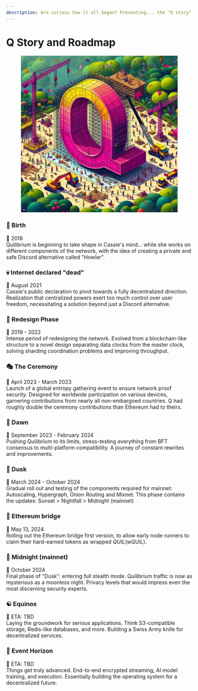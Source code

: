```yaml
---
description: Are curious how it all began? Presenting... the "Q story".
---
```


# Q Story and Roadmap

<figure><img src=".gitbook/assets/Q building 2.jpg" alt=""><figcaption></figcaption></figure>

### 🌱 Birth

📅 2018 \
Quilibrium is beginning to take shape in Cassie's mind… while she works on different components of the network, with the idea of creating a private and safe Discord alternative called "Howler".

### 💀 Internet declared "dead"

📅 August 2021 \
Cassie's public declaration to pivot towards a fully decentralized direction. Realization that centralized powers exert too much control over user freedom, necessitating a solution beyond just a Discord alternative.

### 🔄 Redesign Phase

📅 2019 - 2022 \
Intense period of redesigning the network. Evolved from a blockchain-like structure to a novel design separating data clocks from the master clock, solving sharding coordination problems and improving throughput.

### 🎭 The Ceremony

📅 April 2023 - March 2023 \
Launch of a global entropy gathering event to ensure network proof security. Designed for worldwide participation on various devices, garnering contributions from nearly all non-embargoed countries. Q had roughly double the ceremony contributions than Ethereum had to theirs.

### 🌅 Dawn

📅 September 2023 - February 2024 \
Pushing Quilibrium to its limits, stress-testing everything from BFT consensus to multi-platform compatibility. A journey of constant rewrites and improvements.

### 🌆 Dusk

📅 March 2024 - October 2024\
Gradual roll out and testing of the components required for mainnet: Autoscaling, Hypergraph, Onion Routing and Mixnet. This phase contains the updates: Sunset > Nightfall > Midnight (mainnet)

### 🌉 Ethereum bridge

📅 May 13, 2024 \
Rolling out the Ethereum bridge first version, to allow early node runners to claim their hard-earned tokens as wrapped $QUIL ($wQUIL).

### 🌃 Midnight (mainnet)

📅 October 2024\
Final phase of "Dusk": entering full stealth mode. Quilibrium traffic is now as mysterious as a moonless night. Privacy levels that would impress even the most discerning security experts.

### ☯️ Equinox

📅 ETA: TBD \
Laying the groundwork for serious applications. Think S3-compatible storage, Redis-like databases, and more. Building a Swiss Army knife for decentralized services.

### 🌌 Event Horizon

📅 ETA: TBD \
Things get truly advanced. End-to-end encrypted streaming, AI model training, and execution. Essentially building the operating system for a decentralized future.
